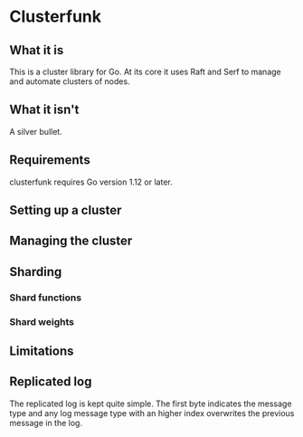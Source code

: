 # Clusterfunk

## What it is

This is a cluster library for Go. At its core it uses Raft and Serf to manage
and automate clusters of nodes.

## What it isn't

A silver bullet.

## Requirements

clusterfunk requires Go version 1.12 or later.

## Setting up a cluster

## Managing the cluster

## Sharding

### Shard functions

### Shard weights

## Limitations

## Replicated log

The replicated log is kept quite simple. The first byte indicates the message type
and any log message type with an higher index overwrites the previous message in
the log.
